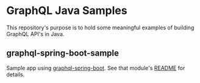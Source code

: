 # GraphQL Java Samples
This repository's purpose is to hold some meaningful examples of building GraphQL API's in Java.

## graphql-spring-boot-sample
Sample app using [graphql-spring-boot](https://github.com/graphql-java-kickstart/graphql-spring-boot).
See that module's [README](graphql-spring-boot-sample/README.md) for details.